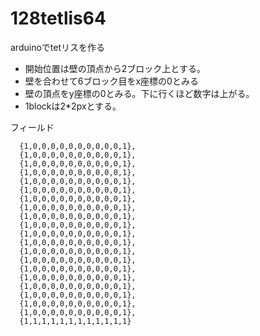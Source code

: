 # 128tetlis64
arduinoでtetリスを作る

- 開始位置は壁の頂点から2ブロック上とする。
- 壁を合わせて6ブロック目をx座標の0とみる
- 壁の頂点をy座標の0とみる。下に行くほど数字は上がる。
- 1blockは2*2pxとする。

フィールド
```
  {1,0,0,0,0,0,0,0,0,0,0,1},
  {1,0,0,0,0,0,0,0,0,0,0,1},
  {1,0,0,0,0,0,0,0,0,0,0,1},
  {1,0,0,0,0,0,0,0,0,0,0,1},
  {1,0,0,0,0,0,0,0,0,0,0,1},
  {1,0,0,0,0,0,0,0,0,0,0,1},
  {1,0,0,0,0,0,0,0,0,0,0,1},
  {1,0,0,0,0,0,0,0,0,0,0,1},
  {1,0,0,0,0,0,0,0,0,0,0,1},
  {1,0,0,0,0,0,0,0,0,0,0,1},
  {1,0,0,0,0,0,0,0,0,0,0,1},
  {1,0,0,0,0,0,0,0,0,0,0,1},
  {1,0,0,0,0,0,0,0,0,0,0,1},
  {1,0,0,0,0,0,0,0,0,0,0,1},
  {1,0,0,0,0,0,0,0,0,0,0,1},
  {1,0,0,0,0,0,0,0,0,0,0,1},
  {1,0,0,0,0,0,0,0,0,0,0,1},
  {1,0,0,0,0,0,0,0,0,0,0,1},
  {1,0,0,0,0,0,0,0,0,0,0,1},
  {1,0,0,0,0,0,0,0,0,0,0,1},
  {1,1,1,1,1,1,1,1,1,1,1,1}
```